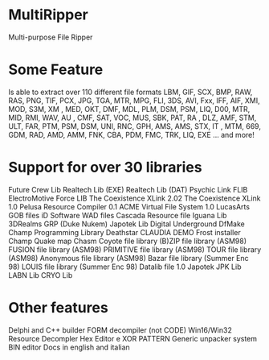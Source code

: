 # MultiRipper
Multi-purpose File Ripper


# Some Feature
Is able to extract over 110 different file formats
LBM, GIF, SCX, BMP, RAW, RAS, PNG, TIF, PCX, JPG, TGA, MTR, MPG, FLI, 3DS, AVI, Fxx, IFF, AIF, XMI, MOD, S3M, XM , MED, OKT, DMF, MDL, PLM, DSM, PSM, LIQ, D00, MTR, MID, RMI, WAV, AU , CMF, SAT, VOC, MUS, SBK, PAT, RA , DLZ, AMF, STM, ULT, FAR, PTM, PSM, DSM, UNI, RNC, GPH, AMS, AMS, STX, IT , MTM, 669, GDM, RAD, AMD, AMM, FNK, CBA, PDM, FMC, TRK, LIQ, EXE ... and more!

# Support for over 30 libraries
Future Crew Lib 	Realtech Lib (EXE)
Realtech Lib (DAT) 	Psychic Link FLIB
ElectroMotive Force LIB 	The Coexistence XLink 2.02
The Coexistence XLink 1.0 	Pelusa Resource Compiler 0.1
ACME Virtual File System 1.0 	LucasArts GOB files
iD Software WAD files 	Cascada Resource file
Iguana Lib 	3DRealms GRP (Duke Nukem)
Japotek Lib 	Digital Underground DfMake
Champ Programming Library 	Deathstar CLAUDIA DEMO
Frost installer 	Champ
Quake map 	Chasm
Coyote file library 	(B)ZIP file library (ASM98)
FUSION file library (ASM98) 	PRIMITIVE file library (ASM98)
TOUR file library (ASM98) 	Anonymous file library (ASM98)
Bazar file library (Summer Enc 98) 	LOUIS file library (Summer Enc 98)
Datalib file 1.0 	Japotek JPK Lib
LABN Lib 	CRYO Lib

# Other features
Delphi and C++ builder FORM decompiler (not CODE)
Win16/Win32 Resource Decompler
Hex Editor e XOR PATTERN
Generic unpacker system
BIN editor
Docs in english and italian
